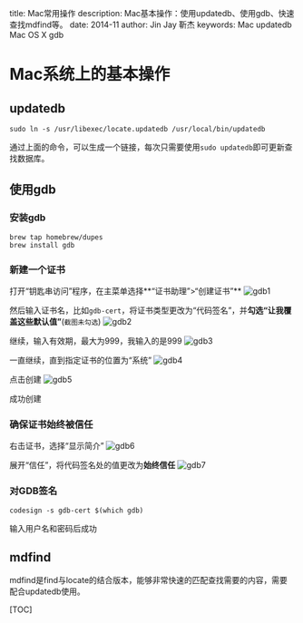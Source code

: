 title: Mac常用操作
description: Mac基本操作：使用updatedb、使用gdb、快速查找mdfind等。
date: 2014-11
author: Jin Jay
        靳杰
keywords: Mac updatedb
          Mac OS X gdb

# Mac系统上的基本操作
## updatedb

	sudo ln -s /usr/libexec/locate.updatedb /usr/local/bin/updatedb
通过上面的命令，可以生成一个链接，每次只需要使用`sudo updatedb`即可更新查找数据库。

## 使用gdb
### 安装gdb

    brew tap homebrew/dupes
    brew install gdb
### 新建一个证书
打开“钥匙串访问”程序，在主菜单选择**“证书助理”>“创建证书”**
![gdb1](http://jinjaysnow.github.io/static/gdb/gdb1.png)

然后输入证书名，比如`gdb-cert`，将证书类型更改为“代码签名”，并**勾选“让我覆盖这些默认值”**(`截图未勾选`)
![gdb2](http://jinjaysnow.github.io/static/gdb/gdb2.png)

继续，输入有效期，最大为999，我输入的是999
![gdb3](http://jinjaysnow.github.io/static/gdb/gdb3.png)

一直继续，直到指定证书的位置为“系统”
![gdb4](http://jinjaysnow.github.io/static/gdb/gdb4.png)

点击创建
![gdb5](http://jinjaysnow.github.io/static/gdb/gdb5.png)

成功创建

### 确保证书始终被信任
右击证书，选择“显示简介”
![gdb6](http://jinjaysnow.github.io/static/gdb/gdb6.png)

展开“信任”，将代码签名处的值更改为**始终信任**
![gdb7](http://jinjaysnow.github.io/static/gdb/gdb7.png)

### 对GDB签名

    codesign -s gdb-cert $(which gdb)
输入用户名和密码后成功

## mdfind
mdfind是find与locate的结合版本，能够非常快速的匹配查找需要的内容，需要配合updatedb使用。


[TOC]
